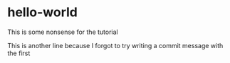 # hello-world
This is some nonsense for the tutorial

This is another line  because I forgot to try writing a commit message with the first

